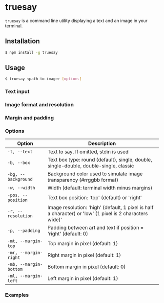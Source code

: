 # truesay

`truesay` is a command line utility displaying a text and an image in your terminal.

## Installation

```bash
$ npm install -g truesay
```

## Usage

```bash
$ truesay <path-to-image> [options]
```

### Text input

### Image format and resolution

### Margin and padding 

### Options

Option | Description
-------| -------------
`-t, --text` | Text to say. If omitted, stdin is used
`-b, --box` | Text box type: round (default), single, double, single-double, double-single, classic
`-bg, --background` | Background color used to simulate image transparency (#rrggbb format)
`-w, --width` | Width (default: terminal width minus margins)
`-pos, --position` | Text box position: 'top' (default) or 'right'
`-r, --resolution` | Image resolution: 'high' (default, 1 pixel is half a character) or 'low' (1 pixel is 2 characters wide)'
`-p, --padding` | Padding between art and text if position = 'right' (default: 0)
`-mt, --margin-top` | Top margin in pixel (default: 1)
`-mr, --margin-right` | Right margin in pixel (default: 1)
`-mb, --margin-bottom` | Bottom margin in pixel (default: 0)
`-ml, --margin-left` | Left margin in pixel (default: 1)
 
### Examples




 